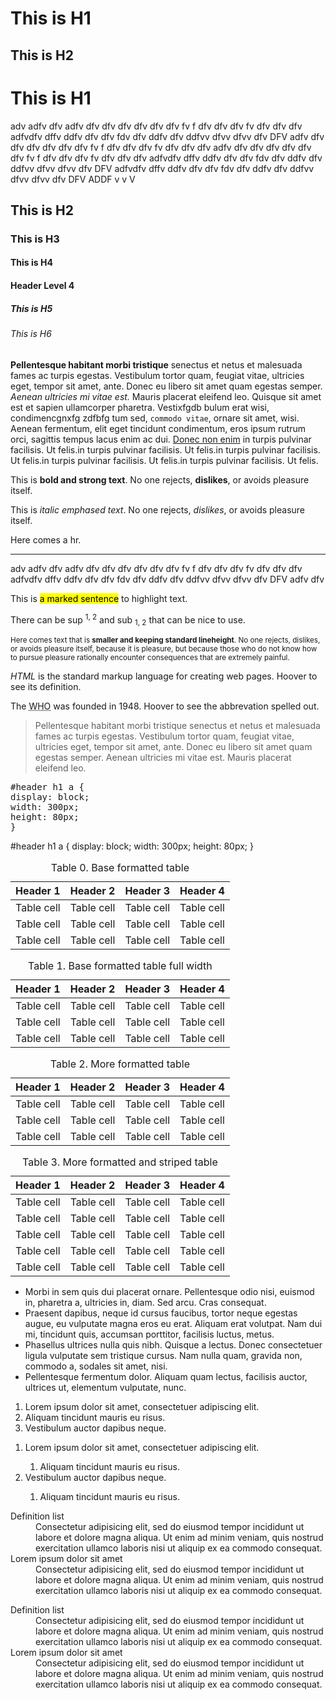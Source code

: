 
<h1>This is H1</h1>

<h2>This is H2</h2>

<h1>This is H1</h1>

<p>adv adfv dfv  adfv dfv  dfv dfv dfv dfv dfv fv f dfv dfv dfv fv dfv dfv dfv
adfvdfv dffv ddfv dfv dfv fdv dfv ddfv dfv ddfvv dfvv dfvv dfv DFV adfv dfv  dfv dfv dfv dfv dfv fv f dfv dfv dfv fv dfv dfv dfv adfv dfv  dfv dfv dfv dfv dfv fv f dfv dfv dfv fv dfv dfv dfv adfvdfv dffv ddfv dfv dfv fdv dfv ddfv dfv ddfvv dfvv dfvv dfv DFV
adfvdfv dffv ddfv dfv dfv fdv dfv ddfv dfv ddfvv dfvv dfvv dfv DFV
ADDF v v V </p>

<h2>This is H2</h2>

<h3>This is H3</h3>

<h4>This is H4</h4>

<h4>Header Level 4</h4>

<h5>This is H5</h5>

<h6>This is H6</h6>

<p><strong>Pellentesque habitant morbi tristique</strong> senectus et netus et malesuada fames ac turpis egestas. Vestibulum tortor quam, feugiat vitae, ultricies eget, tempor sit amet, ante. Donec eu libero sit amet quam egestas semper. <em>Aenean ultricies mi vitae est.</em> Mauris placerat eleifend leo. Quisque sit amet est et sapien ullamcorper pharetra. Vestixfgdb bulum erat wisi, condimencgnxfg zdfbfg tum sed, <code>commodo vitae</code>, ornare sit amet, wisi. Aenean fermentum, elit eget tincidunt condimentum, eros ipsum rutrum orci, sagittis tempus lacus enim ac dui. <a href="#">Donec non enim</a> in turpis pulvinar facilisis. Ut felis.in turpis pulvinar facilisis. Ut felis.in turpis pulvinar facilisis. Ut felis.in turpis pulvinar facilisis. Ut felis.in turpis pulvinar facilisis. Ut felis.</p>

<p>This is <strong>bold and strong text</strong>. No one rejects, <b>dislikes</b>, or avoids pleasure itself.</p>

<p>This is <em>italic emphased text</em>. No one rejects, <i>dislikes</i>, or avoids pleasure itself.</p>

<p>Here comes a hr.</p>

 <hr>

 <p>adv adfv dfv  adfv dfv  dfv dfv dfv dfv dfv fv f dfv dfv dfv fv dfv dfv dfv
 adfvdfv dffv ddfv dfv dfv fdv dfv ddfv dfv ddfvv dfvv dfvv dfv DFV adfv dfv </p>

<p>This is <mark>a marked sentence</mark> to highlight text.</p>

<p>There can be sup <sup>1, 2</sup> and sub <sub>1, 2</sub> that can be nice to use.</p>

<p><small>Here comes text that is <b>smaller and keeping standard lineheight</b>. No one rejects, dislikes, or avoids pleasure itself, because it is pleasure, but because those who do not know how to pursue pleasure rationally encounter consequences that are extremely painful.</small></p>

 <p><dfn title="HyperText Markup Language">HTML</dfn> is the standard markup language for creating web pages. Hoover to see its definition.</p>

 <p>The <abbr title="World Health Organization">WHO</abbr> was founded in 1948. Hoover to see the abbrevation spelled out.</p>




<blockquote>Pellentesque habitant morbi tristique senectus et netus et malesuada fames ac turpis egestas. Vestibulum tortor quam, feugiat vitae, ultricies eget, tempor sit amet, ante. Donec eu libero sit amet quam egestas semper. Aenean ultricies mi vitae est. Mauris placerat eleifend leo.</blockquote>





<pre>
#header h1 a {
display: block;
width: 300px;
height: 80px;
}
</pre>


<div class="code">#header h1 a {
display: block;
width: 300px;
height: 80px;
}
</div>






<table class="table1">
  <caption>Table 0. Base formatted table</caption>
  <thead>
    <tr>
      <th>Header 1</th>
      <th>Header 2</th>
      <th>Header 3</th>
      <th>Header 4</th>
    </tr>
  </thead>
  <tbody>
    <tr>
      <td>Table cell</td>
      <td>Table cell</td>
      <td>Table cell</td>
      <td>Table cell</td>
    </tr>
    <tr>
      <td>Table cell</td>
      <td>Table cell</td>
      <td>Table cell</td>
      <td>Table cell</td>
    </tr>
    <tr>
      <td>Table cell</td>
      <td>Table cell</td>
      <td>Table cell</td>
      <td>Table cell</td>
    </tr>
  </tbody>
</table>

<table class="table1 full-width">
  <caption>Table 1. Base formatted table full width</caption>
  <thead>
    <tr>
      <th>Header 1</th>
      <th>Header 2</th>
      <th>Header 3</th>
      <th>Header 4</th>
    </tr>
  </thead>
  <tbody>
    <tr>
      <td>Table cell</td>
      <td>Table cell</td>
      <td>Table cell</td>
      <td>Table cell</td>
    </tr>
    <tr>
      <td>Table cell</td>
      <td>Table cell</td>
      <td>Table cell</td>
      <td>Table cell</td>
    </tr>
    <tr>
      <td>Table cell</td>
      <td>Table cell</td>
      <td>Table cell</td>
      <td>Table cell</td>
    </tr>
  </tbody>
</table>


<table class="table2">
  <caption>Table 2. More formatted table</caption>
  <thead>
    <tr>
      <th>Header 1</th>
      <th>Header 2</th>
      <th>Header 3</th>
      <th>Header 4</th>
    </tr>
  </thead>
  <tbody>
    <tr>
      <td>Table cell</td>
      <td>Table cell</td>
      <td>Table cell</td>
      <td>Table cell</td>
    </tr>
    <tr>
      <td>Table cell</td>
      <td>Table cell</td>
      <td>Table cell</td>
      <td>Table cell</td>
    </tr>
    <tr>
      <td>Table cell</td>
      <td>Table cell</td>
      <td>Table cell</td>
      <td>Table cell</td>
    </tr>
  </tbody>
</table>


<table class="table2 striped">
  <caption>Table 3. More formatted and striped table</caption>
  <thead>
    <tr>
      <th>Header 1</th>
      <th>Header 2</th>
      <th>Header 3</th>
      <th>Header 4</th>
    </tr>
  </thead>
  <tbody>
    <tr>
      <td>Table cell</td>
      <td>Table cell</td>
      <td>Table cell</td>
      <td>Table cell</td>
    </tr>
    <tr>
      <td>Table cell</td>
      <td>Table cell</td>
      <td>Table cell</td>
      <td>Table cell</td>
    </tr>
    <tr>
      <td>Table cell</td>
      <td>Table cell</td>
      <td>Table cell</td>
      <td>Table cell</td>
    </tr>
    <tr>
      <td>Table cell</td>
      <td>Table cell</td>
      <td>Table cell</td>
      <td>Table cell</td>
    </tr>
    <tr>
      <td>Table cell</td>
      <td>Table cell</td>
      <td>Table cell</td>
      <td>Table cell</td>
    </tr>
  </tbody>
</table>




<ul>
   <li>Morbi in sem quis dui placerat ornare. Pellentesque odio nisi, euismod in, pharetra a, ultricies in, diam. Sed arcu. Cras consequat.</li>
   <li>Praesent dapibus, neque id cursus faucibus, tortor neque egestas augue, eu vulputate magna eros eu erat. Aliquam erat volutpat. Nam dui mi, tincidunt quis, accumsan porttitor, facilisis luctus, metus.</li>
   <li>Phasellus ultrices nulla quis nibh. Quisque a lectus. Donec consectetuer ligula vulputate sem tristique cursus. Nam nulla quam, gravida non, commodo a, sodales sit amet, nisi.</li>
   <li>Pellentesque fermentum dolor. Aliquam quam lectus, facilisis auctor, ultrices ut, elementum vulputate, nunc.</li>
</ul>


<ol>
   <li>Lorem ipsum dolor sit amet, consectetuer adipiscing elit.</li>
   <li>Aliquam tincidunt mauris eu risus.</li>
   <li>Vestibulum auctor dapibus neque.</li>
</ol>


<ol>
   <li>Lorem ipsum dolor sit amet, consectetuer adipiscing elit.</li>
   <ol>
       <li>Aliquam tincidunt mauris eu risus.</li>
   </ol>
   <li>Vestibulum auctor dapibus neque.</li>
   <ol>
       <li>Aliquam tincidunt mauris eu risus.</li>
   </ol>
</ol>



<dl>
   <dt>Definition list</dt>
   <dd>Consectetur adipisicing elit, sed do eiusmod tempor incididunt ut labore et dolore magna aliqua. Ut enim ad minim veniam, quis nostrud exercitation ullamco laboris nisi ut aliquip ex ea commodo consequat.</dd>
   <dt>Lorem ipsum dolor sit amet</dt>
   <dd>Consectetur adipisicing elit, sed do eiusmod tempor incididunt ut labore et dolore magna aliqua. Ut enim ad minim veniam, quis nostrud exercitation ullamco laboris nisi ut aliquip ex ea commodo consequat.</dd>
</dl>

<dl class="horizontal">
   <dt>Definition list</dt>
   <dd>Consectetur adipisicing elit, sed do eiusmod tempor incididunt ut labore et dolore magna aliqua. Ut enim ad minim veniam, quis nostrud exercitation ullamco laboris nisi ut aliquip ex ea commodo consequat.</dd>
   <dt>Lorem ipsum dolor sit amet</dt>
   <dd>Consectetur adipisicing elit, sed do eiusmod tempor incididunt ut labore et dolore magna aliqua. Ut enim ad minim veniam, quis nostrud exercitation ullamco laboris nisi ut aliquip ex ea commodo consequat.</dd>
</dl>


</div>
